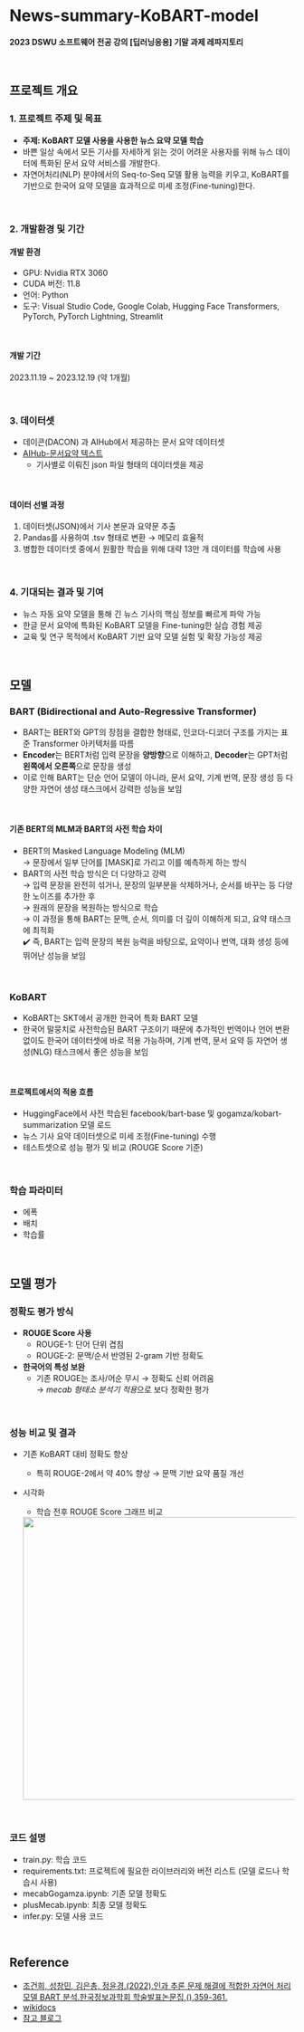 # News-summary-KoBART-model
**2023 DSWU 소프트웨어 전공 강의 [딥러닝응용] 기말 과제 레파지토리**

<br/>

## 프로젝트 개요
### 1. 프로젝트 주제 및 목표
- **주제: KoBART 모델 사용을 사용한 뉴스 요약 모델 학습**
- 바쁜 일상 속에서 모든 기사를 자세하게 읽는 것이 어려운 사용자를 위해 뉴스 데이터에 특화된 문서 요약 서비스를 개발한다.
- 자연어처리(NLP) 분야에서의 Seq-to-Seq 모델 활용 능력을 키우고, KoBART를 기반으로 한국어 요약 모델을 효과적으로 미세 조정(Fine-tuning)한다.

<br/>

### 2. 개발환경 및 기간
#### 개발 환경
- GPU: Nvidia RTX 3060
- CUDA 버전: 11.8
- 언어: Python
- 도구: Visual Studio Code, Google Colab, Hugging Face Transformers, PyTorch, PyTorch Lightning, Streamlit

<br/>

#### 개발 기간
2023.11.19 ~ 2023.12.19 (약 1개월)

<br/>

### 3. 데이터셋
- 데이콘(DACON) 과 AIHub에서 제공하는 문서 요약 데이터셋
- [AIHub-문서요약 텍스트](https://aihub.or.kr/aihubdata/data/view.do?currMenu=115&topMenu=100&aihubDataSe=realm&dataSetSn=97)
    - 기사별로 이뤄진 json 파일 형태의 데이터셋을 제공

<br/>

#### 데이터 선별 과정
1. 데이터셋(JSON)에서 기사 본문과 요약문 추출
2. Pandas를 사용하여 .tsv 형태로 변환 → 메모리 효율적
3. 병합한 데이터셋 중에서 원활한 학습을 위해 대략 13만 개 데이터를 학습에 사용

<br/>

### 4. 기대되는 결과 및 기여
- 뉴스 자동 요약 모델을 통해 긴 뉴스 기사의 핵심 정보를 빠르게 파악 가능
- 한글 문서 요약에 특화된 KoBART 모델을 Fine-tuning한 실습 경험 제공
- 교육 및 연구 목적에서 KoBART 기반 요약 모델 실험 및 확장 가능성 제공

<br/>

## 모델
### BART (Bidirectional and Auto-Regressive Transformer)
- BART는 BERT와 GPT의 장점을 결합한 형태로, 인코더-디코더 구조를 가지는 표준 Transformer 아키텍처를 따름
- **Encoder**는 BERT처럼 입력 문장을 **양방향**으로 이해하고, **Decoder**는 GPT처럼 **왼쪽에서 오른쪽**으로 문장을 생성
- 이로 인해 BART는 단순 언어 모델이 아니라, 문서 요약, 기계 번역, 문장 생성 등 다양한 자연어 생성 태스크에서 강력한 성능을 보임

<br/>

#### 기존 BERT의 MLM과 BART의 사전 학습 차이
- BERT의 Masked Language Modeling (MLM) <br/>
  → 문장에서 일부 단어를 [MASK]로 가리고 이를 예측하게 하는 방식
- BART의 사전 학습 방식은 더 다양하고 강력 <br/>
  → 입력 문장을 완전히 섞거나, 문장의 일부분을 삭제하거나, 순서를 바꾸는 등 다양한 노이즈를 추가한 후 <br/>
  → 원래의 문장을 복원하는 방식으로 학습 <br/>
  → 이 과정을 통해 BART는 문맥, 순서, 의미를 더 깊이 이해하게 되고, 요약 태스크에 최적화 <br/>
✔️ 즉, BART는 입력 문장의 복원 능력을 바탕으로, 요약이나 번역, 대화 생성 등에 뛰어난 성능을 보임

<br/>

### KoBART
- KoBART는 SKT에서 공개한 한국어 특화 BART 모델
- 한국어 말뭉치로 사전학습된 BART 구조이기 때문에 추가적인 번역이나 언어 변환 없이도 한국어 데이터셋에 바로 적용 가능하며, 기계 번역, 문서 요약 등 자연어 생성(NLG) 태스크에서 좋은 성능을 보임

<br/>

#### 프로젝트에서의 적용 흐름
- HuggingFace에서 사전 학습된 facebook/bart-base 및 gogamza/kobart-summarization 모델 로드
- 뉴스 기사 요약 데이터셋으로 미세 조정(Fine-tuning) 수행
- 테스트셋으로 성능 평가 및 비교 (ROUGE Score 기준)

<br/>

### 학습 파라미터
- 에폭
- 배치
- 학습률

<br/>

## 모델 평가
### 정확도 평가 방식
- **ROUGE Score 사용**
    - ROUGE-1: 단어 단위 겹침
    - ROUGE-2: 문맥/순서 반영된 2-gram 기반 정확도
- **한국어의 특성 보완**
    - 기존 ROUGE는 조사/어순 무시 → 정확도 신뢰 어려움<br/>
    → *mecab 형태소 분석기 적용*으로 보다 정확한 평가

<br/>

### 성능 비교 및 결과
- 기존 KoBART 대비 정확도 향상
    - 특히 ROUGE-2에서 약 40% 향상 → 문맥 기반 요약 품질 개선
    
- 시각화
    - 학습 전후 ROUGE Score 그래프 비교
    <img src="https://github.com/user-attachments/assets/9983457f-bbca-45af-8f60-fb0a86b37e60" width="500px">

<br/>

### 코드 설명
- train.py: 학습 코드
- requirements.txt: 프로젝트에 필요한 라이브러리와 버전 리스트 (모델 로드나 학습시 사용)
- mecabGogamza.ipynb: 기존 모델 정확도
- plusMecab.ipynb: 최종 모델 정확도
- infer.py: 모델 사용 코드

<br/>

## Reference
- [조건희, 성창민, 김은총, 정윤경.(2022).인과 추론 문제 해결에 적합한 자연어 처리 모델 BART 분석.한국정보과학회 학술발표논문집,(),359-361.](https://www.dbpia.co.kr/pdf/pdfView.do?nodeId=NODE11113334)
- [wikidocs](https://wikidocs.net/book/8056)
- [참고 블로그](https://velog.io/@noop00/%ED%95%9C%EA%B5%AD%EC%96%B4-%ED%85%8D%EC%8A%A4%ED%8A%B8-%EC%9A%94%EC%95%BD-AI-%EB%AA%A8%EB%8D%B8%EB%A1%9C-%EA%B0%80%EC%9D%B4%EB%93%9C-%EC%8A%A4%ED%81%AC%EB%A6%BD%ED%8A%B8-%EB%A7%8C%EB%93%A4%EA%B8%B0)
